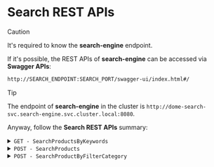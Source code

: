 # Search REST APIs


> [!CAUTION]
> It's required to know the **search-engine** endpoint.

If it's possible, the REST APIs of **search-engine** can be accessed via **Swagger APIs**:
```bash
http://SEARCH_ENDPOINT:SEARCH_PORT/swagger-ui/index.html#/
```

> [!TIP]
> The endpoint of **search-engine** in the cluster is `http://dome-search-svc.search-engine.svc.cluster.local:8080`.
 

Anyway, follow the **Search REST APIs** summary:

<details>
<summary><code>GET - SearchProductsByKeywords</code></summary>

> *Description*: allow to get products filtereb by keywords

> *Parameters*
- *Request type*: <code>GET</code>
- *Query string*: <code>{keyword}</code>
- *Endpoint*: `dome-search-svc.search-engine.svc.cluster.local:8080/api/SearchProductsByKeywords/{keyword}`
> *Response body*:
```
   [
    {
        "category": [ ... ]
    }
   ]
```
</details>


<details>
<summary><code>POST - SearchProducts</code></summary>

- *Description*: allow to search productOfferings by put keywords and filter through categories in the BodyRequest (category can be null) - Recommended
- *Request type*: <code>POST</code>
- *Endpoint*: `dome-search-svc.search-engine.svc.cluster.local:8080/api/SearchProductsByKeywords/{query}`
- *Request payload*
```
   [
    {
        "category": [ "categoryName" ]
    }
   ]
```
- *Response body*:
```
   [
    {
        "category": [ ... ]
    }
   ]
```
</details>


<details>
<summary><code>POST - SearchProductByFilterCategory</code></summary>

- *Description*: allow to filter productOfferings through category name in the BodyRequest
- *Request type*: <code>POST</code>
- *Endpoint*: `dome-search-svc.search-engine.svc.cluster.local:8080/api/SearchProductByFilterCategory`
- *Request payload*
```
   [
    {
        "categories": [ "categoryName" ]
    }
   ]
```

- *Response body*:
```
   [
    {
        "category": [ ... ]
    }
   ]
```
</details>
